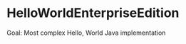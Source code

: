 HelloWorldEnterpriseEdition
===========================

Goal: Most complex Hello, World Java implementation

